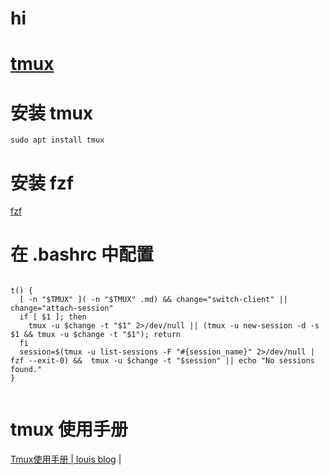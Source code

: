 # hi
# [tmux](home.md)    


# 安装 tmux  

```  
sudo apt install tmux  
```  

# 安装 fzf  

[fzf](fzf.md#hi)  


# 在 .bashrc 中配置  

```  

t() {  
  [ -n "$TMUX" ]( -n "$TMUX" .md) && change="switch-client" || change="attach-session"  
  if [ $1 ]; then  
    tmux -u $change -t "$1" 2>/dev/null || (tmux -u new-session -d -s $1 && tmux -u $change -t "$1"); return  
  fi  
  session=$(tmux -u list-sessions -F "#{session_name}" 2>/dev/null | fzf --exit-0) &&  tmux -u $change -t "$session" || echo "No sessions found."  
}  


```  

# tmux 使用手册  
<a href="http://louiszhai.github.io/2017/09/30/tmux/" target="_blank">Tmux使用手册 | louis blog</a>  |  <br>    


